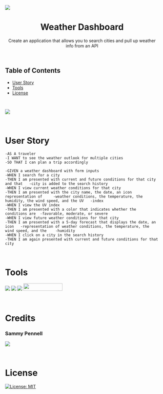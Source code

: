 <img src="https://user-images.githubusercontent.com/107449948/180933920-7ed27beb-9b51-480b-acd2-8cf583afaade.png" />

<h1 align="center">Weather Dashboard </h1>

<p align="center">Create an application that allows you to search cities and pull up weather info from an API</p>

<p>&nbsp;</p>

## Table of Contents

- [User Story](#user-story)
- [Tools](#credits)
- [License](#license)

<p>&nbsp;</p>

[<img src="https://user-images.githubusercontent.com/107449948/182535867-9063ee91-c7da-437c-bada-734ebd70e193.png">](https://sammydp.github.io/WeatherDash-W6/)

<p>&nbsp;</p>

# User Story

    -AS A traveler
    -I WANT to see the weather outlook for multiple cities
    -SO THAT I can plan a trip accordingly

    -GIVEN a weather dashboard with form inputs
    -WHEN I search for a city
    -THEN I am presented with current and future conditions for that city and that   -city is added to the search history
    -WHEN I view current weather conditions for that city
    -THEN I am presented with the city name, the date, an icon representation of     -weather conditions, the temperature, the humidity, the wind speed, and the UV   -index
    -WHEN I view the UV index
    -THEN I am presented with a color that indicates whether the conditions are  -favorable, moderate, or severe
    -WHEN I view future weather conditions for that city
    -THEN I am presented with a 5-day forecast that displays the date, an icon   -representation of weather conditions, the temperature, the wind speed, and the    -humidity
    -WHEN I click on a city in the search history
    -THEN I am again presented with current and future conditions for that city

<p>&nbsp;</p>

# Tools

<img src="https://img.shields.io/badge/HTML-239120?style=for-the-badge&logo=html5&logoColor=white"> <img src="https://img.shields.io/badge/CSS-239120?&style=for-the-badge&logo=css3&logoColor=white"> <img src="https://img.shields.io/badge/JavaScript-323330?style=for-the-badge&logo=javascript&logoColor=F7DF1E"> <img src="https://user-images.githubusercontent.com/107449948/182315151-08c6a8cb-9059-4929-9f23-8c04075ef5c2.png" width="128" height="24">

<p>&nbsp;</p>

# Credits

<h3>Sammy Pennell</h3>

[<img src="https://img.shields.io/badge/GitHub-100000?style=for-the-badge&logo=github&logoColor=white">](https://github.com/SammyDP)

<p>&nbsp;</p>

# License

[![License: MIT](https://img.shields.io/badge/License-MIT-yellow.svg)](https://opensource.org/licenses/MIT)
